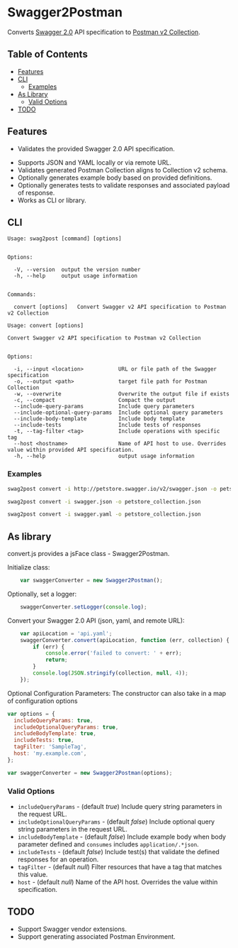 # Swagger2Postman

Converts [Swagger 2.0](https://swagger.io/specification/) API specification to [Postman v2 Collection](https://schema.getpostman.com/json/collection/v2.0.0/docs/index.html).

## Table of Contents

- [Features](#features)
- [CLI](#cli)
    * [Examples](#examples)
- [As Library](#as-library)
    * [Valid Options](#valid-options)
- [TODO](#todo)


## Features

- Validates the provided Swagger 2.0 API specification.
* Supports JSON and YAML locally or via remote URL.
* Validates generated Postman Collection aligns to Collection v2 schema.
* Optionally generates example body based on provided definitions.
* Optionally generates tests to validate responses and associated payload of response.
* Works as CLI or library.


## CLI

```
Usage: swag2post [command] [options]


Options:

  -V, --version  output the version number
  -h, --help     output usage information


Commands:

  convert [options]   Convert Swagger v2 API specification to Postman v2 Collection
```

```
Usage: convert [options]

Convert Swagger v2 API specification to Postman v2 Collection


Options:

  -i, --input <location>           URL or file path of the Swagger specification
  -o, --output <path>              target file path for Postman Collection
  -w, --overwrite                  Overwrite the output file if exists
  -c, --compact                    Compact the output
  --include-query-params           Include query parameters
  --include-optional-query-params  Include optional query parameters
  --include-body-template          Include body template
  --include-tests                  Include tests of responses
  -t, --tag-filter <tag>           Include operations with specific tag
  --host <hostname>                Name of API host to use. Overrides value within provided API specification.
  -h, --help                       output usage information
```

### Examples

```bash
swag2post convert -i http://petstore.swagger.io/v2/swagger.json -o petstore_collection.json --include-optional-query-params --include-body-template --include-tests
```

```bash
swag2post convert -i swagger.json -o petstore_collection.json
```

```bash
swag2post convert -i swagger.yaml -o petstore_collection.json
```


## As library

convert.js provides a jsFace class - Swagger2Postman.

Initialize class:

```javascript
    var swaggerConverter = new Swagger2Postman();
```

Optionally, set a logger:

```javascript
    swaggerConverter.setLogger(console.log);
```

Convert your Swagger 2.0 API (json, yaml, and remote URL):

```javascript
    var apiLocation = 'api.yaml';
    swaggerConverter.convert(apiLocation, function (err, collection) {
        if (err) {
            console.error('failed to convert: ' + err);
            return;
        }
        console.log(JSON.stringify(collection, null, 4));
    });
```

Optional Configuration Parameters:
The constructor can also take in a map of configuration options

```javascript
var options = {
  includeQueryParams: true,
  includeOptionalQueryParams: true,
  includeBodyTemplate: true,
  includeTests: true,
  tagFilter: 'SampleTag',
  host: 'my.example.com',
};

var swaggerConverter = new Swagger2Postman(options);
```

### Valid Options

* `includeQueryParams` - (default *true*) Include query string parameters in the request URL.
* `includeOptionalQueryParams` - (default *false*) Include optional query string parameters in the request URL.
* `includeBodyTemplate` - (default *false*) Include example body when body parameter defined and `consumes` includes `application/.*json`.
* `includeTests` - (default *false*) Include test(s) that validate the defined responses for an operation.
* `tagFilter` - (default *null*) Filter resources that have a tag that matches this value.
* `host` - (default *null*) Name of the API host. Overrides the value within specification.


## TODO

* Support Swagger vendor extensions.
* Support generating associated Postman Environment.

